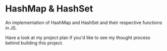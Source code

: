 # HashMap & HashSet

An implementation of HashMap and HashSet and their respective functions in JS.

Have a look at my project plan if you'd like to see my thought process behind building this project.